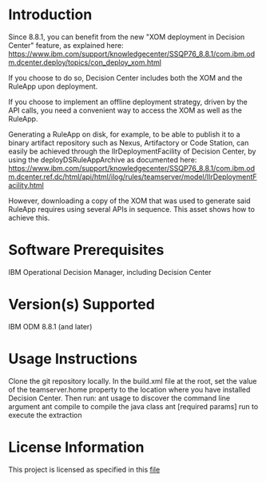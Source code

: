 Introduction
==============
Since 8.8.1, you can  benefit from the new "XOM deployment in Decision Center" feature, as explained here:
https://www.ibm.com/support/knowledgecenter/SSQP76_8.8.1/com.ibm.odm.dcenter.deploy/topics/con_deploy_xom.html

If you choose to do so, Decision Center includes both the XOM and the RuleApp upon deployment.

If you choose to implement an offline deployment strategy, driven by the API calls, you need a convenient way to access the XOM as well as the RuleApp.

Generating a RuleApp on disk, for example, to be able to publish it to a binary artifact repository such as Nexus, Artifactory or Code Station, can easily be achieved through the IlrDeploymentFacility of Decision Center, by using the deployDSRuleAppArchive as documented here:
https://www.ibm.com/support/knowledgecenter/SSQP76_8.8.1/com.ibm.odm.dcenter.ref.dc/html/api/html/ilog/rules/teamserver/model/IlrDeploymentFacility.html

However, downloading a copy of the XOM that was used to generate said RuleApp requires using several APIs in sequence. This asset shows how to achieve this.


Software Prerequisites
========================
IBM Operational Decision Manager, including Decision Center

Version(s) Supported
======================
IBM ODM 8.8.1 (and later)

Usage Instructions
===================
Clone the git repository locally. In the build.xml file at the root, set the value of the teamserver.home property to the location where you have installed Decision Center.
Then run:
ant usage to discover the command line argument
ant compile to compile the java class
ant [required params] run to execute the extraction



License Information
====================
This project is licensed as specified in this [file](https://hub.jazz.net/project/gmolines/dc-xom-extractor/overview#https://hub.jazz.net/git/gmolines%252Fdc-xom-extractor/contents/master/IBMLicense.txt)
